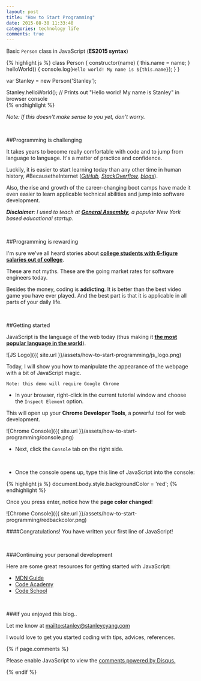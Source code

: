 ```yaml
---
layout: post
title: "How to Start Programming"
date: 2015-08-30 11:33:40
categories: technology life
comments: true
---
```


Basic `Person` class in JavaScript (**ES2015 syntax**)

{% highlight js %}
class Person {
	constructor(name) {
		this.name = name;
	}
	helloWorld() {
		console.log(`Hello world! My name is ${this.name}`);
	}
}

var Stanley = new Person('Stanley');

Stanley.helloWorld();
// Prints out "Hello world! My name is Stanley" in browser console	
{% endhighlight %}

*Note: If this doesn't make sense to you yet, don't worry.*

<br>

##Programming is challenging

It takes years to become really comfortable with code and to jump from language to language. It's a matter of practice and confidence. 

Luckily, it is easier to start learning today than any other time in human history, #BecausetheInternet (*[GitHub](https://github.com), [StackOverflow](https://stackoverflow.com), [blogs](http://stanleycyang.github.io)*).

Also, the rise and growth of the career-changing boot camps have made it even easier to learn applicable technical abilities and jump into software development.

***Disclaimer**: I used to teach at **[General Assembly](https://generalassemb.ly/)**, a popular New York based educational startup*.

<br>


##Programming is rewarding

I'm sure we've all heard stories about **[college students with 6-figure salaries out of college](http://www.nytimes.com/2015/07/29/technology/code-academy-as-career-game-changer.html?_r=0)**.

These are not myths. These are the going market rates for software engineers today. 

Besides the money, coding is **addicting**. It is better than the best video game you have ever played. And the best part is that it is applicable in all parts of your daily life.

<br>

##Getting started

JavaScript is the language of the web today (thus making it **[the most popular language in the world](http://githut.info/)**).

![JS Logo]({{ site.url }}/assets/how-to-start-programming/js_logo.png)

Today, I will show you how to manipulate the appearance of the webpage with a bit of JavaScript magic.

`Note: this demo will require Google Chrome`

- In your browser, right-click in the current tutorial window and choose the `Inspect Element` option.

This will open up your **Chrome Developer Tools**, a powerful tool for web development.

![Chrome Console]({{ site.url }}/assets/how-to-start-programming/console.png)

- Next, click the `Console` tab on the right side.

<br>

- Once the console opens up, type this line of JavaScript into the console:

{% highlight js %}
document.body.style.backgroundColor = 'red';
{% endhighlight %}

Once you press enter, notice how the **page color changed**!

![Chrome Console]({{ site.url }}/assets/how-to-start-programming/redbackcolor.png)

####Congratulations! You have written your first line of JavaScript!

<br>

###Continuing your personal development

Here are some great resources for getting started with JavaScript:

- [MDN Guide](https://developer.mozilla.org/en-US/Learn/Getting_started_with_the_web/JavaScript_basics)
- [Code Academy](https://www.codecademy.com/tracks/javascript/resume)
- [Code School](https://www.codeschool.com/paths/javascript)

<br>

###If you enjoyed this blog..

Let me know at <mailto:stanley@stanleycyang.com>

I would love to get you started coding with tips, advices, references. 

{% if page.comments %}
<div id="disqus_thread"></div>
<script type="text/javascript">
    /* * * CONFIGURATION VARIABLES * * */
    var disqus_shortname = 'stanleycyang';
    
    /* * * DON'T EDIT BELOW THIS LINE * * */
    (function() {
        var dsq = document.createElement('script'); dsq.type = 'text/javascript'; dsq.async = true;
        dsq.src = '//' + disqus_shortname + '.disqus.com/embed.js';
        (document.getElementsByTagName('head')[0] || document.getElementsByTagName('body')[0]).appendChild(dsq);
    })();
</script>
<noscript>Please enable JavaScript to view the <a href="https://disqus.com/?ref_noscript" rel="nofollow">comments powered by Disqus.</a></noscript>

{% endif %}

